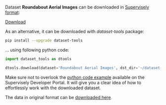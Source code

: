 Dataset **Roundabout Aerial Images** can be downloaded in [Supervisely format](https://developer.supervisely.com/api-references/supervisely-annotation-json-format):

 [Download](https://assets.supervisely.com/supervisely-supervisely-assets-public/teams_storage/s/a/qS/6pT1h5lcQLdUscaNFFvNHoRQMDVXoMcTYjdH8aHSWGsThCJ5IVchkkX9af26RHa2B2X0i24lX0TSMyqJIiCQCs8vmx1PxBUwuvPzUY5rka68M11D9nw1qin4Rohm.tar)

As an alternative, it can be downloaded with *dataset-tools* package:
``` bash
pip install --upgrade dataset-tools
```

... using following python code:
``` python
import dataset_tools as dtools

dtools.download(dataset='Roundabout Aerial Images', dst_dir='~/dataset-ninja/')
```
Make sure not to overlook the [python code example](https://developer.supervisely.com/getting-started/python-sdk-tutorials/iterate-over-a-local-project) available on the Supervisely Developer Portal. It will give you a clear idea of how to effortlessly work with the downloaded dataset.

The data in original format can be [downloaded here](https://www.kaggle.com/datasets/javiersanchezsoriano/roundabout-aerial-images-for-vehicle-detection/download?datasetVersionNumber=2).